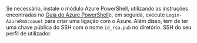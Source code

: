 Se necessário, instale o módulo Azure PowerShell, utilizando as instruções encontradas no [Guia do Azure PowerShell](https://docs.microsoft.com/powershell/azureps-cmdlets-docs/)e, em seguida, execute `Login-AzureRmAccount` para criar uma ligação com o Azure. Além disso, tem de ter uma chave pública do SSH com o nome `id_rsa.pub` no diretório. SSH do seu perfil de utilizador.
